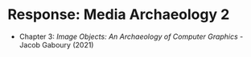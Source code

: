 # Response: Media Archaeology 2

- Chapter 3: *Image Objects: An Archaeology of Computer Graphics* - Jacob Gaboury (2021)
